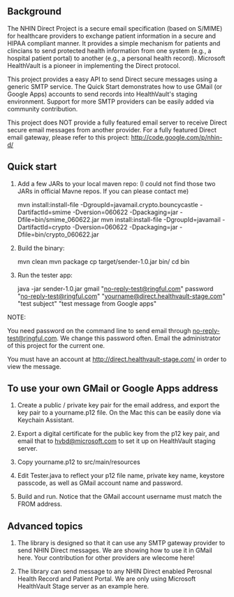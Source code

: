 
## Background

The NHIN Direct Project is a secure email specification (based on S/MIME) for
healthcare providers to exchange patient information in a secure and HIPAA
compliant manner. It provides a simple mechanism for patients and clincians to
send protected health information from one system (e.g., a hospital patient
portal) to another (e.g., a personal health record).  Microsoft HealthVault is
a pioneer in implementing the Direct protocol.

This project provides a easy API to send Direct secure messages using a generic
SMTP service. The Quick Start demonstrates how to use GMail (or Google Apps)
accounts to send records into HealthVault's staging environment.  Support for
more SMTP providers can be easily added via community contribution.

This project does NOT provide a fully featured email server to receive Direct
secure email messages from another provider. For a fully featured Direct email gateway, please refer to this project: http://code.google.com/p/nhin-d/

## Quick start

1. Add a few JARs to your local maven repo: (I could not find those two JARs in official Mavne repos. If you can please contact me)

    mvn install:install-file -DgroupId=javamail.crypto.bouncycastle -DartifactId=smime -Dversion=060622 -Dpackaging=jar -Dfile=bin/smime_060622.jar
    mvn install:install-file -DgroupId=javamail -DartifactId=crypto -Dversion=060622 -Dpackaging=jar -Dfile=bin/crypto_060622.jar

2. Build the binary: 

    mvn clean
    mvn package
    cp target/sender-1.0.jar bin/
    cd bin

3. Run the tester app:

    java -jar sender-1.0.jar gmail "no-reply-test@ringful.com" password "no-reply-test@ringful.com" "yourname@direct.healthvault-stage.com" "test subject" "test message from Google apps"

NOTE:
    
You need password on the command line to send email through no-reply-test@ringful.com. We change this password often. Email the administrator of this project for the current one.

You must have an account at http://direct.healthvault-stage.com/ in order to view the message.

## To use your own GMail or Google Apps address

1. Create a public / private key pair for the email address, and export the key pair to a yourname.p12 file. On the Mac this can be easily done via Keychain Assistant.

2. Export a digital certificate for the public key from the p12 key pair, and email that to hvbd@microsoft.com to set it up on HealthVault staging server.

3. Copy yourname.p12 to src/main/resources

4. Edit Tester.java to reflect your p12 file name, private key name, keystore passcode, as well as GMail account name and password.

5. Build and run. Notice that the GMail account username must match the FROM address.

## Advanced topics

1. The library is designed so that it can use any SMTP gateway provider to send NHIN Direct messages. We are showing how to use it in GMail here. Your contribution for other providers are wlecome here!

2. The library can send message to any NHIN Direct enabled Perosnal Health Record and Patient Portal. We are only using Microsoft HealthVault Stage server as an example here.

 

